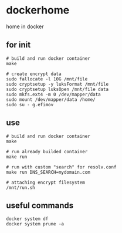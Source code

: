 # dockerhome
home in docker

## for init
```
# build and run docker container
make

# create encrypt data
sudo fallocate -l 10G /mnt/file
sudo cryptsetup -y luksFormat /mnt/file
sudo cryptsetup luksOpen /mnt/file data
sudo mkfs.ext4 -m 0 /dev/mapper/data
sudo mount /dev/mapper/data /home/
sudo su - g.efimov
```

## use
```
# build and run docker container
make

# run already builded container
make run

# run with custom "search" for resolv.conf
make run DNS_SEARCH=mydomain.com

# attaching encrypt filesystem
/mnt/run.sh
```

## useful commands
```
docker system df
docker system prune -a
```
